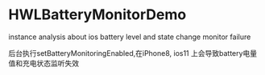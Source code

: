 # HWLBatteryMonitorDemo
instance analysis about ios battery level and state change monitor failure

后台执行setBatteryMonitoringEnabled,在iPhone8, ios11 上会导致battery电量值和充电状态监听失效
